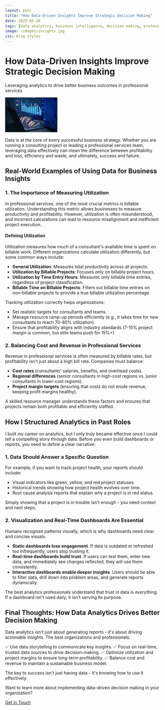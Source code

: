 ```yaml
---
layout: post
title: "How Data-Driven Insights Improve Strategic Decision Making"
date: 2025-02-26
tags: [data analytics, business intelligence, decision making, professional services]
image: /images/insights.jpg
css: blog-styles
---
```


<div class="blog-post">
  <div class="hero-section">
    <h1>How Data-Driven Insights Improve Strategic Decision Making</h1>
    <p>Leveraging analytics to drive better business outcomes in professional services</p>
  </div>

  <img src="/images/insights.jpg" alt="Data Analytics Dashboard" style="max-width: 100%; height: auto;">
</div>

Data is at the core of every successful business strategy. Whether you are running a consulting project or leading a professional services team, leveraging data effectively can mean the difference between profitability and loss, efficiency and waste, and ultimately, success and failure.

## Real-World Examples of Using Data for Business Insights

### 1. The Importance of Measuring Utilization

In professional services, one of the most crucial metrics is billable utilization. Understanding this metric allows businesses to measure productivity and profitability. However, utilization is often misunderstood, and incorrect calculations can lead to resource misalignment and inefficient project execution.

#### Defining Utilization

Utilization measures how much of a consultant's available time is spent on billable work. Different organizations calculate utilization differently, but some common ways include:

- **General Utilization**: Measures total productivity across all projects.
- **Utilization by Billable Projects**: Focuses only on billable project hours.
- **Utilization by Time Entry Hours**: Measures only billable time entries, regardless of project classification.
- **Billable Time on Billable Projects**: Filters out billable time entries on non-billable projects to provide a true billable utilization percentage.

Tracking utilization correctly helps organizations:

- Set realistic targets for consultants and teams.
- Manage resource ramp-up periods efficiently (e.g., it takes time for new consultants to reach 70-80% utilization).
- Ensure that profitability aligns with industry standards (7-15% project margin is common, but elite teams push for 15%+).

### 2. Balancing Cost and Revenue in Professional Services

Revenue in professional services is often measured by billable rates, but profitability isn't just about a high bill rate. Companies must balance:

- **Cost rates** (consultants' salaries, benefits, and overhead costs).
- **Regional differences** (senior consultants in high-cost regions vs. junior consultants in lower-cost regions).
- **Project margin targets** (ensuring that costs do not erode revenue, keeping profit margins healthy).

A skilled resource manager understands these factors and ensures that projects remain both profitable and efficiently staffed.

## How I Structured Analytics in Past Roles

I built my career on analytics, but I only truly became effective once I could tell a compelling story through data. Before you even build dashboards or reports, you need to define a clear narrative:

### 1. Data Should Answer a Specific Question

For example, if you want to track project health, your reports should include:

- Visual indicators like green, yellow, and red project statuses.
- Historical trends showing how project health evolves over time.
- Root cause analysis reports that explain why a project is in red status.

Simply showing that a project is in trouble isn't enough - you need context and next steps.

### 2. Visualization and Real-Time Dashboards Are Essential

Humans recognize patterns visually, which is why dashboards need clear and concise visuals.

- **Static dashboards lose engagement**. If data is outdated or refreshed too infrequently, users stop trusting it.
- **Real-time dashboards build trust**. If users can test them, enter new data, and immediately see changes reflected, they will use them consistently.
- **Interactive dashboards enable deeper insights**. Users should be able to filter data, drill down into problem areas, and generate reports dynamically.

The best analytics professionals understand that trust in data is everything. If a dashboard isn't used daily, it isn't serving its purpose.

## Final Thoughts: How Data Analytics Drives Better Decision Making

Data analytics isn't just about generating reports - it's about driving actionable insights. The best organizations and professionals:

✅ Use data storytelling to communicate key insights.
✅ Focus on real-time, trusted data sources to drive decision-making.
✅ Optimize utilization and project margins to ensure long-term profitability.
✅ Balance cost and revenue to maintain a sustainable business model.

The key to success isn't just having data - it's knowing how to use it effectively.

<div class="cta-section">
  <p>Want to learn more about implementing data-driven decision making in your organization?</p>
  <a href="/contact" class="cta-button">Get in Touch</a>
</div>
